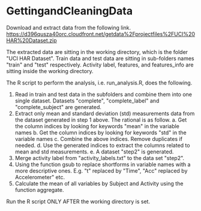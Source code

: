 GettingandCleaningData
======================

Download and extract data from the following link.
https://d396qusza40orc.cloudfront.net/getdata%2Fprojectfiles%2FUCI%20HAR%20Dataset.zip


The extracted data are sitting in the working directory, which is the folder "UCI HAR Dataset". Train data and test data are sitting in sub-folders names "train" and "test" respectively. Activity label, features, and features_info are sitting inside the working directory.

The R script to perform the analysis, i.e. run_analysis.R, does the following.

1. Read in train and test data in the subfolders and combine them into one single dataset. Datasets "complete", "complete_label" and "complete_subject" are generated.
2. Extract only mean and standard deviation (std) measurements data from the dataset generated in step 1 above. The rational is as follow.
    a. Get the column indices by looking for keywords "mean" in the variable names
    b. Get the column indices by looking for keywords "std" in the variable names
    c. Combine the above indices. Remove duplicates if needed.
    d. Use the generated indices to extract the columns related to mean and std measurements.
    e. A dataset "step2" is generated.
3. Merge activity label from "activity_labels.txt" to the data set "step2".
4. Using the function gsub to replace shortforms in variable names with a more descriptive ones. E.g. "t" replaced by "Time", "Acc" replaced by Accelerometer" etc.
5. Calculate the mean of all variables by Subject and Activity using the function aggregate.

Run the R script ONLY AFTER the working directory is set.
